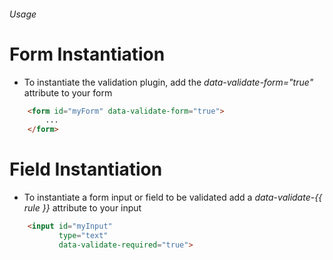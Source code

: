 ###### Usage

# Form Instantiation

* To instantiate the validation plugin, add the *data-validate-form="true"* attribute to your form

```html
    <form id="myForm" data-validate-form="true">
        ...
    </form>
```

# Field Instantiation

* To instantiate a form input or field to be validated add a *data-validate-{{ rule }}* attribute to your input

```html
    <input id="myInput" 
           type="text" 
           data-validate-required="true">
```